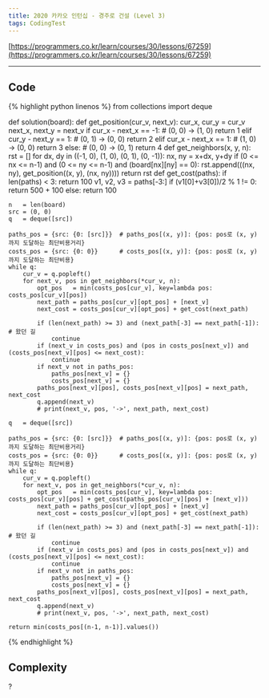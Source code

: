 ```yaml
---
title: 2020 카카오 인턴십 - 경주로 건설 (Level 3)
tags: CodingTest
---
```


[https://programmers.co.kr/learn/courses/30/lessons/67259](https://programmers.co.kr/learn/courses/30/lessons/67259)

<!--more-->
---

## Code
{% highlight python linenos %}
from collections import deque

def solution(board):
    def get_position(cur_v, next_v):
        cur_x, cur_y   = cur_v
        next_x, next_y = next_v
        if cur_x - next_x == -1:   # (0, 0) -> (1, 0)
            return 1
        elif cur_y - next_y == 1:  # (0, 1) -> (0, 0)
            return 2
        elif cur_x - next_x == 1:  # (1, 0) -> (0, 0)
            return 3
        else:                      # (0, 0) -> (0, 1)
            return 4
    def get_neighbors(x, y, n):
        rst = []
        for dx, dy in ((-1, 0), (1, 0), (0, 1), (0, -1)):
            nx, ny = x+dx, y+dy
            if (0 <= nx <= n-1) and (0 <= ny <= n-1) and (board[nx][ny] == 0):
                rst.append(((nx, ny), get_position((x, y), (nx, ny))))
        return rst
    def get_cost(paths):
        if len(paths) < 3:
            return 100
        v1, v2, v3 = paths[-3:]
        if (v1[0]+v3[0])/2 % 1 != 0:
            return 500 + 100
        else:
            return 100

    n   = len(board)
    src = (0, 0)
    q   = deque([src])

    paths_pos = {src: {0: [src]}}  # paths_pos[(x, y)]: {pos: pos로 (x, y)까지 도달하는 최단비용거리}
    costs_pos = {src: {0: 0}}      # costs_pos[(x, y)]: {pos: pos로 (x, y)까지 도달하는 최단비용}
    while q:
        cur_v = q.popleft()
        for next_v, pos in get_neighbors(*cur_v, n):
            opt_pos   = min(costs_pos[cur_v], key=lambda pos: costs_pos[cur_v][pos])
            next_path = paths_pos[cur_v][opt_pos] + [next_v]
            next_cost = costs_pos[cur_v][opt_pos] + get_cost(next_path)

            if (len(next_path) >= 3) and (next_path[-3] == next_path[-1]):  # 왔던 길
                continue
            if (next_v in costs_pos) and (pos in costs_pos[next_v]) and (costs_pos[next_v][pos] <= next_cost):
                continue
            if next_v not in paths_pos:
                paths_pos[next_v] = {}
                costs_pos[next_v] = {}
            paths_pos[next_v][pos], costs_pos[next_v][pos] = next_path, next_cost
            q.append(next_v)
            # print(next_v, pos, '->', next_path, next_cost)

    q   = deque([src])

    paths_pos = {src: {0: [src]}}  # paths_pos[(x, y)]: {pos: pos로 (x, y)까지 도달하는 최단비용거리}
    costs_pos = {src: {0: 0}}      # costs_pos[(x, y)]: {pos: pos로 (x, y)까지 도달하는 최단비용}
    while q:
        cur_v = q.popleft()
        for next_v, pos in get_neighbors(*cur_v, n):
            opt_pos   = min(costs_pos[cur_v], key=lambda pos: costs_pos[cur_v][pos] + get_cost(paths_pos[cur_v][pos] + [next_v]))
            next_path = paths_pos[cur_v][opt_pos] + [next_v]
            next_cost = costs_pos[cur_v][opt_pos] + get_cost(next_path)

            if (len(next_path) >= 3) and (next_path[-3] == next_path[-1]):  # 왔던 길
                continue
            if (next_v in costs_pos) and (pos in costs_pos[next_v]) and (costs_pos[next_v][pos] <= next_cost):
                continue
            if next_v not in paths_pos:
                paths_pos[next_v] = {}
                costs_pos[next_v] = {}
            paths_pos[next_v][pos], costs_pos[next_v][pos] = next_path, next_cost
            q.append(next_v)
            # print(next_v, pos, '->', next_path, next_cost)

    return min(costs_pos[(n-1, n-1)].values())
{% endhighlight %}


## Complexity
?
